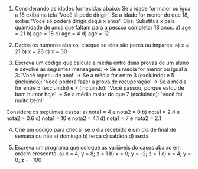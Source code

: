 1) Considerando as idades fornecidas abaixo: Se a idade for maior ou igual a 18 exiba na tela 'Você já pode dirigir'. Se a idade for menor do que 18, exiba: 'Você só poderá dirigir daqui x anos'. Obs: Substitua x pela quantidade de anos que faltam para a pessoa completar 18 anos.
  a) age = 21
  b) age = 18
  c) age = 4
  d) age = 12


2) Dados os números abaixo, cheque se eles são pares ou ímpares:
  a) x = 21
  b) x = 28
  c) x = 30


3) Escreva um código que calcule a média entre duas provas de um aluno e devolve as seguintes mensagens:
-> Se a média for menor ou igual a 3: 'Você repetiu de ano!'
-> Se a média for entre 3 (excluindo) e 5 (incluindo): 'Você poderá fazer a prova de recuperação'
-> Se a média for entre 5 (excluindo) e 7 (incluindo): 'Você passou, porque estou de bom humor hoje'
-> Se a média maior do que 7 (excluindo): 'Você foi muito bem!'

Considere os seguintes casos:
  a) nota1 = 4 e nota2 = 0
  b) nota1 = 2.4 e nota2 = 0.6
  c) nota1 = 10 e nota2 = 4.1
  d) nota1 = 7 e nota2 = 2.1


4) Crie um código para checar se o dia recebido é um dia de final de semana ou não
  a) domingo
  b) terça
  c) sabádo
  d) sexta


5) Escreva um programa que coloque as variáveis do casos abaixo em ordem crescente.
  a) x = 4; y = 8; z = 1
  b) x = 0; y = -2; z = 1
  c) x = 4; y = 0; z = -100
